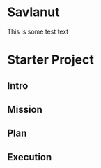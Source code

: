 # Savlanut


This is some test text


# Starter Project

## Intro

## Mission

## Plan

## Execution